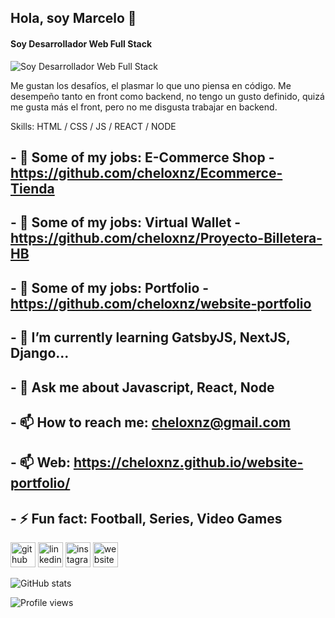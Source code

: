## Hola, soy Marcelo 👋
#### Soy Desarrollador Web Full Stack
![Soy Desarrollador Web Full Stack](https://elements-video-cover-images-0.imgix.net/files/4614d949-8e79-4823-84bd-9b4bd902add2/inline_image_preview.jpg?auto=compress&crop=edges&fit=crop&fm=jpeg&h=630&w=1200&s=a7b4ea0f456c67de57c0d9a22b3564c8)

Me gustan los desafíos, el plasmar lo que uno piensa en código. Me desempeño tanto en front como backend, no tengo un gusto definido, quizá me gusta más el front, pero no me disgusta trabajar en backend.

Skills: HTML / CSS / JS / REACT / NODE

## - 🔭 Some of my jobs: E-Commerce Shop - https://github.com/cheloxnz/Ecommerce-Tienda
## - 🔭 Some of my jobs: Virtual Wallet - https://github.com/cheloxnz/Proyecto-Billetera-HB
## - 🔭 Some of my jobs: Portfolio - https://github.com/cheloxnz/website-portfolio
## - 🌱 I’m currently learning GatsbyJS, NextJS, Django... 
## - 💬 Ask me about Javascript, React, Node 
## - 📫 How to reach me: cheloxnz@gmail.com 
## - 📫 Web: https://cheloxnz.github.io/website-portfolio/
## - ⚡ Fun fact: Football, Series, Video Games 


[<img src='https://cdn.jsdelivr.net/npm/simple-icons@3.0.1/icons/github.svg' alt='github' height='40'>](https://github.com/cheloxnz)  [<img src='https://cdn.jsdelivr.net/npm/simple-icons@3.0.1/icons/linkedin.svg' alt='linkedin' height='40'>](https://www.linkedin.com/in/chelodelvalle/)  [<img src='https://cdn.jsdelivr.net/npm/simple-icons@3.0.1/icons/instagram.svg' alt='instagram' height='40'>](https://www.instagram.com/cheloxnz25/)  [<img src='https://cdn.jsdelivr.net/npm/simple-icons@3.0.1/icons/icloud.svg' alt='website' height='40'>](https://cheloxnz.github.io/website-portfolio/)  

![GitHub stats](https://github-readme-stats.vercel.app/api?username=cheloxnz&show_icons=true)  

![Profile views](https://gpvc.arturio.dev/cheloxnz)  
